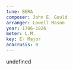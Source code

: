 ```yaml
---
tune: BERA
composer: John E. Gould
arranger: Lowell Mason
year: 1786-1826
meter: L.M.
key: E♭ Major
anacrusis: 0
---
```

undefined